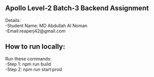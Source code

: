 <h2>Apollo Level-2 Batch-3 Backend Assignment</h2>
Details:<br>
-Student Name: MD Abdullah Al Noman<br>
-Email:reaperj42@gmail.com<br>

<h2>How to run locally:</h2>
Run these commands:<br>
-Step 1: npm run build<br>
-Step 2: npm run start:prod<br>
